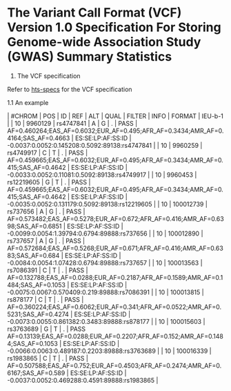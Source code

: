 # The Variant Call Format (VCF) Version 1.0 Specification For Storing Genome-wide Association Study (GWAS) Summary Statistics

1. The VCF specification

Refer to [hts-specs](https://samtools.github.io/hts-specs/VCFv4.2.pdf) for the VCF specification

1.1 An example

| #CHROM | POS	| ID	| REF |	ALT |	QUAL	| FILTER | INFO	| FORMAT | IEU-b-1 |
| 10 | 9960129 | rs4747841 | A | G | . | PASS | AF=0.460264;EAS_AF=0.6032;EUR_AF=0.495;AFR_AF=0.3434;AMR_AF=0.4164;SAS_AF=0.4663 |	ES:SE:LP:AF:SS:ID	| -0.0037:0.0052:0.145208:0.5092:89138:rs4747841 |
| 10 | 9960259 |	rs4749917 |	C |	T |	. |	PASS |	AF=0.459665;EAS_AF=0.6032;EUR_AF=0.495;AFR_AF=0.3434;AMR_AF=0.415;SAS_AF=0.4642 |	ES:SE:LP:AF:SS:ID	| -0.0033:0.0052:0.11081:0.5092:89138:rs4749917 |
| 10 |	9960453 |	rs12219605 |	G |	T |	. |	PASS |	AF=0.459665;EAS_AF=0.6032;EUR_AF=0.495;AFR_AF=0.3434;AMR_AF=0.415;SAS_AF=0.4642	| ES:SE:LP:AF:SS:ID	| -0.0035:0.0052:0.131179:0.5092:89138:rs12219605 |
| 10	| 100012739 |	rs737656 |	A |	G |	. |	PASS |	AF=0.573482;EAS_AF=0.5278;EUR_AF=0.672;AFR_AF=0.416;AMR_AF=0.6398;SAS_AF=0.6851	| ES:SE:LP:AF:SS:ID	| -0.0099:0.0054:1.39794:0.6794:89888:rs737656 |
| 10 |	100012890	| rs737657 |	A |	G |	. |	PASS |	AF=0.572684;EAS_AF=0.5268;EUR_AF=0.671;AFR_AF=0.416;AMR_AF=0.6383;SAS_AF=0.684	| ES:SE:LP:AF:SS:ID	| -0.0084:0.0054:1.07428:0.6794:89888:rs737657 |
| 10 |	100013563	| rs7086391 | C |	T |	. |	PASS |	AF=0.132788;EAS_AF=0.0288;EUR_AF=0.2187;AFR_AF=0.1589;AMR_AF=0.1484;SAS_AF=0.1053	| ES:SE:LP:AF:SS:ID	| -0.0075:0.0067:0.570409:0.219:89888:rs7086391 |
| 10 |	100013815 |	rs878177 |	C | T |	. |	PASS |	AF=0.360224;EAS_AF=0.6062;EUR_AF=0.341;AFR_AF=0.0522;AMR_AF=0.5231;SAS_AF=0.4274	| ES:SE:LP:AF:SS:ID	| -0.0073:0.0055:0.861382:0.3483:89888:rs878177 |
| 10 |	100015603	| rs3763689 |	G |	T |	. |	PASS	AF=0.13139;EAS_AF=0.0288;EUR_AF=0.2207;AFR_AF=0.152;AMR_AF=0.1484;SAS_AF=0.1053	| ES:SE:LP:AF:SS:ID	| -0.0066:0.0063:0.489187:0.2203:89888:rs3763689 |
| 10 | 100016339 |	rs1983865 |	C |	T |	. |	PASS |	AF=0.507588;EAS_AF=0.752;EUR_AF=0.4503;AFR_AF=0.2474;AMR_AF=0.6167;SAS_AF=0.589 |	ES:SE:LP:AF:SS:ID	| -0.0037:0.0052:0.469288:0.4591:89888:rs1983865 |
